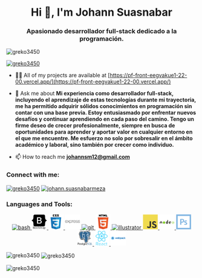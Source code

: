 <h1 align="center">Hi 👋, I'm Johann Suasnabar</h1>
<h3 align="center">Apasionado desarrollador full-stack dedicado a la programación.</h3>

<p align="left"> <img src="https://komarev.com/ghpvc/?username=greko3450&label=Profile%20views&color=0e75b6&style=flat" alt="greko3450" /> </p>

<p align="left"> <a href="https://github.com/ryo-ma/github-profile-trophy"><img src="https://github-profile-trophy.vercel.app/?username=greko3450" alt="greko3450" /></a> </p>

- 👨‍💻 All of my projects are available at [https://pf-front-eegvakue1-22-00.vercel.app/](https://pf-front-eegvakue1-22-00.vercel.app/)

- 💬 Ask me about **Mi experiencia como desarrollador full-stack, incluyendo el aprendizaje de estas tecnologías durante mi trayectoria, me ha permitido adquirir sólidos conocimientos en programación sin contar con una base previa. Estoy entusiasmado por enfrentar nuevos desafíos y continuar aprendiendo en cada paso del camino. Tengo un firme deseo de crecer profesionalmente, siempre en busca de oportunidades para aprender y aportar valor en cualquier entorno en el que me encuentre. Me esfuerzo no solo por sobresalir en el ámbito académico y laboral, sino también por crecer como individuo.**

- 📫 How to reach me **johannsm12@gmail.com**
<div align="center"> 
<h3 align="left">Connect with me:</h3>
<p align="left">
<a href="https://linkedin.com/in/greko3450" target="blank"><img align="center" src="https://raw.githubusercontent.com/rahuldkjain/github-profile-readme-generator/master/src/images/icons/Social/linked-in-alt.svg" alt="greko3450" height="30" width="40" /></a>
<a href="https://fb.com/johann.suasnabarmeza" target="blank"><img align="center" src="https://raw.githubusercontent.com/rahuldkjain/github-profile-readme-generator/master/src/images/icons/Social/facebook.svg" alt="johann.suasnabarmeza" height="30" width="40" /></a>
</p>
</div>

<h3 align="left">Languages and Tools:</h3>
<p align="center"> <a href="https://www.gnu.org/software/bash/" target="_blank" rel="noreferrer"> <img src="https://www.vectorlogo.zone/logos/gnu_bash/gnu_bash-icon.svg" alt="bash" width="40" height="40"/> </a> <a href="https://getbootstrap.com" target="_blank" rel="noreferrer"> <img src="https://raw.githubusercontent.com/devicons/devicon/master/icons/bootstrap/bootstrap-plain-wordmark.svg" alt="bootstrap" width="40" height="40"/> </a> <a href="https://www.w3schools.com/css/" target="_blank" rel="noreferrer"> <img src="https://raw.githubusercontent.com/devicons/devicon/master/icons/css3/css3-original-wordmark.svg" alt="css3" width="40" height="40"/> </a> <a href="https://expressjs.com" target="_blank" rel="noreferrer"> <img src="https://raw.githubusercontent.com/devicons/devicon/master/icons/express/express-original-wordmark.svg" alt="express" width="40" height="40"/> </a> <a href="https://git-scm.com/" target="_blank" rel="noreferrer"> <img src="https://www.vectorlogo.zone/logos/git-scm/git-scm-icon.svg" alt="git" width="40" height="40"/> </a> <a href="https://www.w3.org/html/" target="_blank" rel="noreferrer"> <img src="https://raw.githubusercontent.com/devicons/devicon/master/icons/html5/html5-original-wordmark.svg" alt="html5" width="40" height="40"/> </a> <a href="https://www.adobe.com/in/products/illustrator.html" target="_blank" rel="noreferrer"> <img src="https://www.vectorlogo.zone/logos/adobe_illustrator/adobe_illustrator-icon.svg" alt="illustrator" width="40" height="40"/> </a> <a href="https://developer.mozilla.org/en-US/docs/Web/JavaScript" target="_blank" rel="noreferrer"> <img src="https://raw.githubusercontent.com/devicons/devicon/master/icons/javascript/javascript-original.svg" alt="javascript" width="40" height="40"/> </a> <a href="https://nodejs.org" target="_blank" rel="noreferrer"> <img src="https://raw.githubusercontent.com/devicons/devicon/master/icons/nodejs/nodejs-original-wordmark.svg" alt="nodejs" width="40" height="40"/> </a> <a href="https://www.photoshop.com/en" target="_blank" rel="noreferrer"> <img src="https://raw.githubusercontent.com/devicons/devicon/master/icons/photoshop/photoshop-line.svg" alt="photoshop" width="40" height="40"/> </a> <a href="https://www.postgresql.org" target="_blank" rel="noreferrer"> <img src="https://raw.githubusercontent.com/devicons/devicon/master/icons/postgresql/postgresql-original-wordmark.svg" alt="postgresql" width="40" height="40"/> </a> <a href="https://reactjs.org/" target="_blank" rel="noreferrer"> <img src="https://raw.githubusercontent.com/devicons/devicon/master/icons/react/react-original-wordmark.svg" alt="react" width="40" height="40"/> </a> <a href="https://webpack.js.org" target="_blank" rel="noreferrer"> <img src="https://raw.githubusercontent.com/devicons/devicon/d00d0969292a6569d45b06d3f350f463a0107b0d/icons/webpack/webpack-original-wordmark.svg" alt="webpack" width="40" height="40"/> </a> </p>

<p><img align="left" src="https://github-readme-stats.vercel.app/api/top-langs?username=greko3450&show_icons=true&locale=en&layout=compact" alt="greko3450" /></p>

<p>&nbsp;<img align="center" src="https://github-readme-stats.vercel.app/api?username=greko3450&show_icons=true&locale=en" alt="greko3450" /></p>

<p><img align="center" src="https://github-readme-streak-stats.herokuapp.com/?user=greko3450&" alt="greko3450" /></p>

